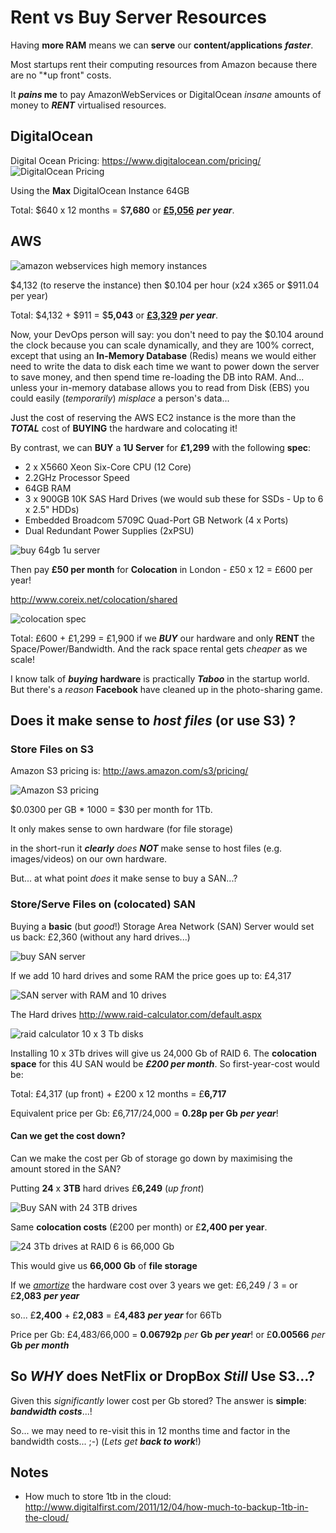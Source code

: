 # Rent vs Buy Server Resources

Having **more RAM** means we can **serve** our **content/applications** ***faster***.

Most startups rent their computing resources from Amazon because there are no "*up front" costs.

It ***pains* me** to pay AmazonWebServices or DigitalOcean *insane* amounts of money
to ***RENT*** virtualised resources.

## DigitalOcean

Digital Ocean Pricing: https://www.digitalocean.com/pricing/
![DigitalOcean Pricing](http://i.imgur.com/7t94n3a.png)

Using the **Max** DigitalOcean Instance 64GB

Total: $640 x 12 months = $**7,680** or [**£5,056**](https://www.google.co.uk/webhp?#q=7680+usd+in+gbp) ***per year***.

## AWS

![amazon webservices high memory instances](http://i.imgur.com/wtGhvW7.png)

$4,132 (to reserve the instance) then $0.104 per hour (x24 x365 or $911.04 per year)

Total: $4,132 + $911 = $**5,043** or [**£3,329**](https://www.google.co.uk/webhp?#q=5056+usd+in+gbp) ***per year***.

Now, your DevOps person will say: you don't need to pay the $0.104 around the clock because you can 
scale dynamically, and they are 100% correct, except that using an **In-Memory Database** (Redis)
means we would either need to write the data to disk each time we want to power down the server to save money,
and then spend time re-loading the DB into RAM.
And... unless your in-memory database allows you to read from Disk (EBS) you could easily 
(*temporarily*) *misplace* a person's data...

Just the cost of reserving the AWS EC2 instance is the more than the ***TOTAL*** cost of **BUYING** 
the hardware and colocating it!



By contrast, we can **BUY** a **1U Server** for **£1,299** with the following **spec**:

+ 2 x X5660 Xeon Six-Core CPU (12 Core)
+ 2.2GHz Processor Speed
+ 64GB RAM
+ 3 x 900GB 10K SAS Hard Drives (we would sub these for SSDs - Up to 6 x 2.5" HDDs)
+ Embedded Broadcom 5709C Quad-Port GB Network (4 x Ports)
+ Dual Redundant Power Supplies (2xPSU)

![buy 64gb 1u server](http://i.imgur.com/EjV82Xq.png)

Then pay **£50 per month** for **Colocation** in London - £50 x 12 = £600 per year!

http://www.coreix.net/colocation/shared

![colocation spec](http://i.imgur.com/ok4648i.png)

Total: £600 + £1,299 = £1,900 if we ***BUY*** our hardware and only **RENT** the Space/Power/Bandwidth.
And the rack space rental gets *cheaper* as we scale!

I know talk of ***buying*** **hardware** is practically ***Taboo*** in the startup world.
But there's a *reason* **Facebook** have cleaned up in the photo-sharing game.


## Does it make sense to *host files* (or use S3) ?


### Store Files on S3

Amazon S3 pricing is: http://aws.amazon.com/s3/pricing/

![Amazon S3 pricing](http://i.imgur.com/9chOtLG.png)

$0.0300 per GB * 1000 = $30 per month for 1Tb.

It only makes sense to own hardware (for file storage)

in the short-run it ***clearly*** *does* ***NOT*** make sense to host files (e.g. images/videos)
on our own hardware.

But... at what point *does* it make sense to buy a SAN...?


### Store/Serve Files on (colocated) SAN

Buying a **basic** (but *good*!) Storage Area Network (SAN) Server would set us back: 
£2,360 (without any hard drives...)

![buy SAN server](http://i.imgur.com/vDd7Ksd.png)

If we add 10 hard drives and some RAM the price goes up to: £4,317

![SAN server with RAM and 10 drives](http://i.imgur.com/Nr3KHEm.png)

The Hard drives 
http://www.raid-calculator.com/default.aspx

![raid calculator 10 x 3 Tb disks](http://i.imgur.com/bp2hhCn.png)


Installing 10 x 3Tb drives will give us 24,000 Gb of RAID 6.
The **colocation space** for this 4U SAN would be ***£200 per month***.
So first-year-cost would be: 

Total: £4,317 (up front) + £200 x 12 months = £**6,717**

Equivalent price per Gb: £6,717/24,000 = **0.28p per Gb** ***per year***!

#### Can we get the cost down?

Can we make the cost per Gb of storage go down by maximising the amount stored in the SAN?

Putting **24** x **3TB** hard drives £**6,249** (*up front*)

![Buy SAN with 24 3TB drives](http://i.imgur.com/bSqUjIV.png)

Same **colocation costs** (£200 per month) or £**2,400 per year**.

![24 3Tb drives at RAID 6 is 66,000 Gb](http://i.imgur.com/Fo5Lk28.png)

This would give us **66,000 Gb** of **file storage**

If we [*amortize*](http://en.wikipedia.org/wiki/Amortization) the hardware cost over 3 years we get: £6,249 / 3 = or £**2,083** ***per year***

so... £**2,400** + £**2,083** = £**4,483** ***per year*** for 66Tb

Price per Gb: £4,483/66,000 = **0.06792p** *per* **Gb** ***per year***! 
or £**0.00566** *per* **Gb** ***per month***

## So *WHY* does NetFlix or DropBox *Still* Use S3...?

Given this *significantly* lower cost per Gb stored?
The answer is **simple**: ***bandwidth costs***...!

So... we may need to re-visit this in 12 months time and factor in the bandwidth costs... ;-)
(*Lets get* ***back to work***!)

## Notes

+ How much to store 1tb in the cloud:
http://www.digitalfirst.com/2011/12/04/how-much-to-backup-1tb-in-the-cloud/